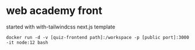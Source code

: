 # web academy front
started with with-tailwindcss next.js template

```docker run -d -v [quiz-frontend path]:/workspace -p [public port]:3000 -it node:12 bash```
